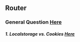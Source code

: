 ## Router

### General Question [Here](./GeneralQuestions.md)

##### 1. Localstorage vs. Cookies [Here](./GeneralQuestions.md#q1)